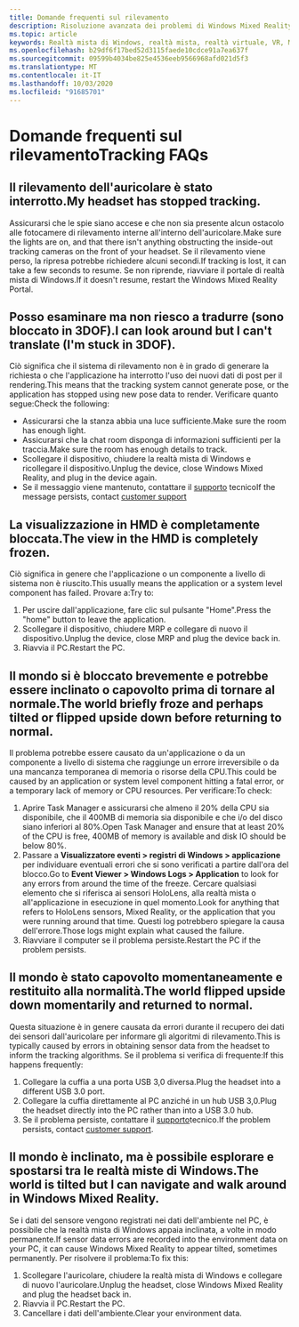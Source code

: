 ```yaml
---
title: Domande frequenti sul rilevamento
description: Risoluzione avanzata dei problemi di Windows Mixed Reality che va oltre la documentazione standard del supporto clienti.
ms.topic: article
keywords: Realtà mista di Windows, realtà mista, realtà virtuale, VR, MR, risoluzione dei problemi, errori, guida, supporto tecnico, monitoraggio
ms.openlocfilehash: b29df6f17bed52d3115faede10cdce91a7ea637f
ms.sourcegitcommit: 09599b4034be825e4536eeb9566968afd021d5f3
ms.translationtype: MT
ms.contentlocale: it-IT
ms.lasthandoff: 10/03/2020
ms.locfileid: "91685701"
---
```

# <a name="tracking-faqs"></a><span data-ttu-id="edb0a-104">Domande frequenti sul rilevamento</span><span class="sxs-lookup"><span data-stu-id="edb0a-104">Tracking FAQs</span></span>

## <a name="my-headset-has-stopped-tracking"></a><span data-ttu-id="edb0a-105">Il rilevamento dell'auricolare è stato interrotto.</span><span class="sxs-lookup"><span data-stu-id="edb0a-105">My headset has stopped tracking.</span></span>

<span data-ttu-id="edb0a-106">Assicurarsi che le spie siano accese e che non sia presente alcun ostacolo alle fotocamere di rilevamento interne all'interno dell'auricolare.</span><span class="sxs-lookup"><span data-stu-id="edb0a-106">Make sure the lights are on, and that there isn't anything obstructing the inside-out tracking cameras on the front of your headset.</span></span> <span data-ttu-id="edb0a-107">Se il rilevamento viene perso, la ripresa potrebbe richiedere alcuni secondi.</span><span class="sxs-lookup"><span data-stu-id="edb0a-107">If tracking is lost, it can take a few seconds to resume.</span></span> <span data-ttu-id="edb0a-108">Se non riprende, riavviare il portale di realtà mista di Windows.</span><span class="sxs-lookup"><span data-stu-id="edb0a-108">If it doesn't resume, restart the Windows Mixed Reality Portal.</span></span> 

## <a name="i-can-look-around-but-i-cant-translate-im-stuck-in-3dof"></a><span data-ttu-id="edb0a-109">Posso esaminare ma non riesco a tradurre (sono bloccato in 3DOF).</span><span class="sxs-lookup"><span data-stu-id="edb0a-109">I can look around but I can't translate (I'm stuck in 3DOF).</span></span>

<span data-ttu-id="edb0a-110">Ciò significa che il sistema di rilevamento non è in grado di generare la richiesta o che l'applicazione ha interrotto l'uso dei nuovi dati di post per il rendering.</span><span class="sxs-lookup"><span data-stu-id="edb0a-110">This means that the tracking system cannot generate pose, or the application has stopped using new pose data to render.</span></span> <span data-ttu-id="edb0a-111">Verificare quanto segue:</span><span class="sxs-lookup"><span data-stu-id="edb0a-111">Check the following:</span></span>
* <span data-ttu-id="edb0a-112">Assicurarsi che la stanza abbia una luce sufficiente.</span><span class="sxs-lookup"><span data-stu-id="edb0a-112">Make sure the room has enough light.</span></span>
* <span data-ttu-id="edb0a-113">Assicurarsi che la chat room disponga di informazioni sufficienti per la traccia.</span><span class="sxs-lookup"><span data-stu-id="edb0a-113">Make sure the room has enough details to track.</span></span>
* <span data-ttu-id="edb0a-114">Scollegare il dispositivo, chiudere la realtà mista di Windows e ricollegare il dispositivo.</span><span class="sxs-lookup"><span data-stu-id="edb0a-114">Unplug the device, close Windows Mixed Reality, and plug in the device again.</span></span>
* <span data-ttu-id="edb0a-115">Se il messaggio viene mantenuto, contattare il [supporto](https://support.microsoft.com/) tecnico</span><span class="sxs-lookup"><span data-stu-id="edb0a-115">If the message persists, contact [customer support](https://support.microsoft.com/)</span></span>

## <a name="the-view-in-the-hmd-is-completely-frozen"></a><span data-ttu-id="edb0a-116">La visualizzazione in HMD è completamente bloccata.</span><span class="sxs-lookup"><span data-stu-id="edb0a-116">The view in the HMD is completely frozen.</span></span>

<span data-ttu-id="edb0a-117">Ciò significa in genere che l'applicazione o un componente a livello di sistema non è riuscito.</span><span class="sxs-lookup"><span data-stu-id="edb0a-117">This usually means the application or a system level component has failed.</span></span> <span data-ttu-id="edb0a-118">Provare a:</span><span class="sxs-lookup"><span data-stu-id="edb0a-118">Try to:</span></span>
1. <span data-ttu-id="edb0a-119">Per uscire dall'applicazione, fare clic sul pulsante "Home".</span><span class="sxs-lookup"><span data-stu-id="edb0a-119">Press the "home" button to leave the application.</span></span>
2. <span data-ttu-id="edb0a-120">Scollegare il dispositivo, chiudere MRP e collegare di nuovo il dispositivo.</span><span class="sxs-lookup"><span data-stu-id="edb0a-120">Unplug the device, close MRP and plug the device back in.</span></span>
3. <span data-ttu-id="edb0a-121">Riavvia il PC.</span><span class="sxs-lookup"><span data-stu-id="edb0a-121">Restart the PC.</span></span>

## <a name="the-world-briefly-froze-and-perhaps-tilted-or-flipped-upside-down-before-returning-to-normal"></a><span data-ttu-id="edb0a-122">Il mondo si è bloccato brevemente e potrebbe essere inclinato o capovolto prima di tornare al normale.</span><span class="sxs-lookup"><span data-stu-id="edb0a-122">The world briefly froze and perhaps tilted or flipped upside down before returning to normal.</span></span>

<span data-ttu-id="edb0a-123">Il problema potrebbe essere causato da un'applicazione o da un componente a livello di sistema che raggiunge un errore irreversibile o da una mancanza temporanea di memoria o risorse della CPU.</span><span class="sxs-lookup"><span data-stu-id="edb0a-123">This could be caused by an application or system level component hitting a fatal error, or a temporary lack of memory or CPU resources.</span></span> <span data-ttu-id="edb0a-124">Per verificare:</span><span class="sxs-lookup"><span data-stu-id="edb0a-124">To check:</span></span>
1. <span data-ttu-id="edb0a-125">Aprire Task Manager e assicurarsi che almeno il 20% della CPU sia disponibile, che il 400MB di memoria sia disponibile e che i/o del disco siano inferiori al 80%.</span><span class="sxs-lookup"><span data-stu-id="edb0a-125">Open Task Manager and ensure that at least 20% of the CPU is free, 400MB of memory is available and disk IO should be below 80%.</span></span>
2. <span data-ttu-id="edb0a-126">Passare a **Visualizzatore eventi > registri di Windows > applicazione** per individuare eventuali errori che si sono verificati a partire dall'ora del blocco.</span><span class="sxs-lookup"><span data-stu-id="edb0a-126">Go to **Event Viewer > Windows Logs > Application** to look for any errors from around the time of the freeze.</span></span> <span data-ttu-id="edb0a-127">Cercare qualsiasi elemento che si riferisca ai sensori HoloLens, alla realtà mista o all'applicazione in esecuzione in quel momento.</span><span class="sxs-lookup"><span data-stu-id="edb0a-127">Look for anything that refers to HoloLens sensors, Mixed Reality, or the application that you were running around that time.</span></span> <span data-ttu-id="edb0a-128">Questi log potrebbero spiegare la causa dell'errore.</span><span class="sxs-lookup"><span data-stu-id="edb0a-128">Those logs might explain what caused the failure.</span></span>
3. <span data-ttu-id="edb0a-129">Riavviare il computer se il problema persiste.</span><span class="sxs-lookup"><span data-stu-id="edb0a-129">Restart the PC if the problem persists.</span></span>

## <a name="the-world-flipped-upside-down-momentarily-and-returned-to-normal"></a><span data-ttu-id="edb0a-130">Il mondo è stato capovolto momentaneamente e restituito alla normalità.</span><span class="sxs-lookup"><span data-stu-id="edb0a-130">The world flipped upside down momentarily and returned to normal.</span></span>

<span data-ttu-id="edb0a-131">Questa situazione è in genere causata da errori durante il recupero dei dati dei sensori dall'auricolare per informare gli algoritmi di rilevamento.</span><span class="sxs-lookup"><span data-stu-id="edb0a-131">This is typically caused by errors in obtaining sensor data from the headset to inform the tracking algorithms.</span></span> <span data-ttu-id="edb0a-132">Se il problema si verifica di frequente:</span><span class="sxs-lookup"><span data-stu-id="edb0a-132">If this happens frequently:</span></span>
1. <span data-ttu-id="edb0a-133">Collegare la cuffia a una porta USB 3,0 diversa.</span><span class="sxs-lookup"><span data-stu-id="edb0a-133">Plug the headset into a different USB 3.0 port.</span></span>
2. <span data-ttu-id="edb0a-134">Collegare la cuffia direttamente al PC anziché in un hub USB 3,0.</span><span class="sxs-lookup"><span data-stu-id="edb0a-134">Plug the headset directly into the PC rather than into a USB 3.0 hub.</span></span>
3. <span data-ttu-id="edb0a-135">Se il problema persiste, contattare il [supporto](https://support.microsoft.com/)tecnico.</span><span class="sxs-lookup"><span data-stu-id="edb0a-135">If the problem persists, contact [customer support](https://support.microsoft.com/).</span></span>

## <a name="the-world-is-tilted-but-i-can-navigate-and-walk-around-in-windows-mixed-reality"></a><span data-ttu-id="edb0a-136">Il mondo è inclinato, ma è possibile esplorare e spostarsi tra le realtà miste di Windows.</span><span class="sxs-lookup"><span data-stu-id="edb0a-136">The world is tilted but I can navigate and walk around in Windows Mixed Reality.</span></span>

<span data-ttu-id="edb0a-137">Se i dati del sensore vengono registrati nei dati dell'ambiente nel PC, è possibile che la realtà mista di Windows appaia inclinata, a volte in modo permanente.</span><span class="sxs-lookup"><span data-stu-id="edb0a-137">If sensor data errors are recorded into the environment data on your PC, it can cause Windows Mixed Reality to appear tilted, sometimes permanently.</span></span> <span data-ttu-id="edb0a-138">Per risolvere il problema:</span><span class="sxs-lookup"><span data-stu-id="edb0a-138">To fix this:</span></span>
1. <span data-ttu-id="edb0a-139">Scollegare l'auricolare, chiudere la realtà mista di Windows e collegare di nuovo l'auricolare.</span><span class="sxs-lookup"><span data-stu-id="edb0a-139">Unplug the headset, close Windows Mixed Reality and plug the headset back in.</span></span>
2. <span data-ttu-id="edb0a-140">Riavvia il PC.</span><span class="sxs-lookup"><span data-stu-id="edb0a-140">Restart the PC.</span></span>
3. <span data-ttu-id="edb0a-141">Cancellare i dati dell'ambiente.</span><span class="sxs-lookup"><span data-stu-id="edb0a-141">Clear your environment data.</span></span>

